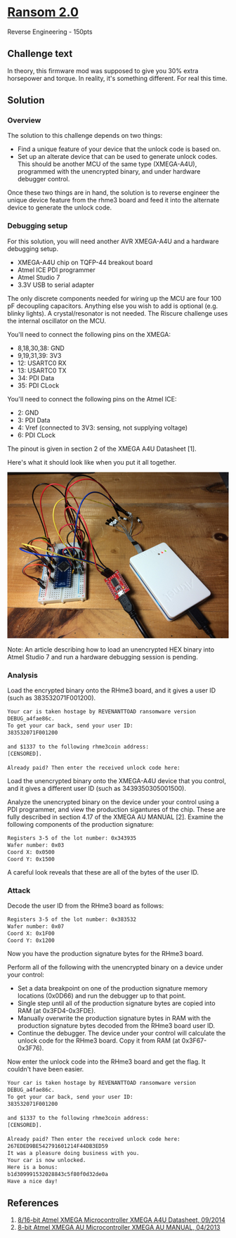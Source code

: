# [Ransom 2.0](https://rhme.riscure.com/3/challenge?id=22)

Reverse Engineering - 150pts

## Challenge text

In theory, this firmware mod was supposed to give you 30% extra horsepower and torque. In reality, it's something different. For real this time.

## Solution

### Overview 

The solution to this challenge depends on two things:
* Find a unique feature of your device that the unlock code is based on.
* Set up an alterate device that can be used to generate unlock codes.  This should be another MCU of the same type (XMEGA-A4U), programmed with the unencrypted binary, and under hardware debugger control.

Once these two things are in hand, the solution is to reverse engineer the unique device feature from the rhme3 board and feed it into the alternate device to generate the unlock code.

### Debugging setup

For this solution, you will need another AVR XMEGA-A4U and a hardware debugging setup.
* XMEGA-A4U chip on TQFP-44 breakout board
* Atmel ICE PDI programmer
* Atmel Studio 7
* 3.3V USB to serial adapter

The only discrete components needed for wiring up the MCU are four 100 pF decoupling capacitors.  Anything else you wish to add is optional (e.g. blinky lights).  A crystal/resonator is not needed.  The Riscure challenge uses the internal oscillator on the MCU.

You'll need to connect the following pins on the XMEGA:
* 8,18,30,38: GND
* 9,19,31,39: 3V3
* 12: USARTC0 RX
* 13: USARTC0 TX
* 34: PDI Data
* 35: PDI CLock

You'll need to connect the following pins on the Atmel ICE:
* 2: GND
* 3: PDI Data
* 4: Vref (connected to 3V3: sensing, not supplying voltage)
* 6: PDI CLock

The pinout is given in section 2 of the XMEGA A4U Datasheet [1].

Here's what it should look like when you put it all together.

![XMEGA under your control](../Images/XMEGA_under_my_control.jpg)

Note: An article describing how to load an unencrypted HEX binary into Atmel Studio 7 and run a hardware debugging session is pending.

### Analysis

Load the encrypted binary onto the RHme3 board, and it gives a user ID (such as 383532071F001200).

	Your car is taken hostage by REVENANTTOAD ransomware version DEBUG_a4fae86c.
	To get your car back, send your user ID:
	383532071F001200

	and $1337 to the following rhme3coin address:
	[CENSORED].

	Already paid? Then enter the received unlock code here:

Load the unencrypted binary onto the XMEGA-A4U device that you control, and it gives a different user ID (such as 3439350305001500).

Analyze the unencrypted binary on the device under your control using a PDI programmer, and view the production sigantures of the chip.  These are fully described in section 4.17 of the XMEGA AU MANUAL [2].  Examine the following components of the production signature:

	Registers 3-5 of the lot number: 0x343935
	Wafer number: 0x03
	Coord X: 0x0500
	Coord Y: 0x1500

A careful look reveals that these are all of the bytes of the user ID.

### Attack

Decode the user ID from the RHme3 board as follows:

	Registers 3-5 of the lot number: 0x383532
	Wafer number: 0x07
	Coord X: 0x1F00
	Coord Y: 0x1200

Now you have the production signature bytes for the RHme3 board.

Perform all of the following with the unencrypted binary on a device under your control:
* Set a data breakpoint on one of the production signature memory locations (0x0D66) and run the debugger up to that point.
* Single step until all of the production signature bytes are copied into RAM (at 0x3FD4-0x3FDE).
* Manually overwrite the production signature bytes in RAM with the production signature bytes decoded from the RHme3 board user ID.
* Continue the debugger.  The device under your control will calculate the unlock code for the RHme3 board.  Copy it from RAM (at 0x3F67-0x3F76).

Now enter the unlock code into the RHme3 board and get the flag.  It couldn't have been easier.

	Your car is taken hostage by REVENANTTOAD ransomware version DEBUG_a4fae86c.
	To get your car back, send your user ID:
	383532071F001200

	and $1337 to the following rhme3coin address:
	[CENSORED].

	Already paid? Then enter the received unlock code here:
	267EDED9BE542791601214F44DB3ED59
	It was a pleasure doing business with you.
	Your car is now unlocked.
	Here is a bonus:
	b1d309991532028843c5f80f0d32de0a
	Have a nice day!

## References

1. [8/16-bit Atmel XMEGA Microcontroller XMEGA A4U Datasheet, 09/2014](http://ww1.microchip.com/downloads/en/DeviceDoc/Atmel-8387-8-and16-bit-AVR-Microcontroller-XMEGA-A4U_Datasheet.pdf)
2. [8-bit Atmel XMEGA AU Microcontroller XMEGA AU MANUAL, 04/2013](http://ww1.microchip.com/downloads/en/DeviceDoc/Atmel-8331-8-and-16-bit-AVR-Microcontroller-XMEGA-AU_Manual.pdf)

